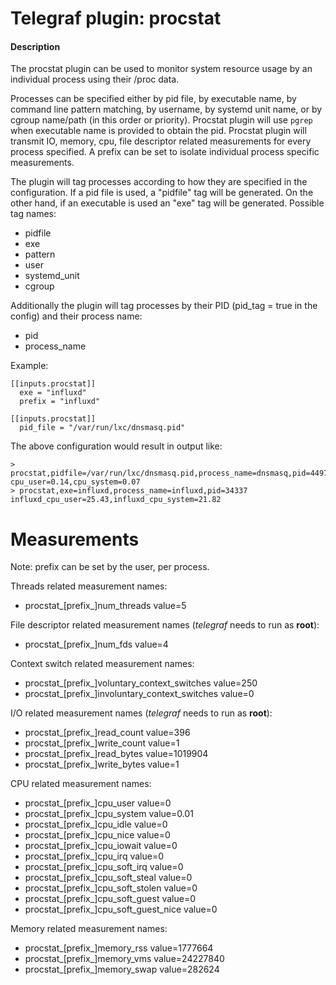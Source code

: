 # Telegraf plugin: procstat

#### Description

The procstat plugin can be used to monitor system resource usage by an
individual process using their /proc data.

Processes can be specified either by pid file, by executable name, by command
line pattern matching, by username, by systemd unit name, or by cgroup name/path
(in this order or priority). Procstat plugin will use `pgrep` when executable
name is provided to obtain the pid. Procstat plugin will transmit IO, memory,
cpu, file descriptor related measurements for every process specified. A prefix
can be set to isolate individual process specific measurements.

The plugin will tag processes according to how they are specified in the configuration. If a pid file is used, a "pidfile" tag will be generated.
On the other hand, if an executable is used an "exe" tag will be generated. Possible tag names:

* pidfile
* exe
* pattern
* user
* systemd_unit
* cgroup

Additionally the plugin will tag processes by their PID (pid_tag = true in the config) and their process name:

* pid
* process_name

Example:

```
[[inputs.procstat]]
  exe = "influxd"
  prefix = "influxd"

[[inputs.procstat]]
  pid_file = "/var/run/lxc/dnsmasq.pid"
```

The above configuration would result in output like:

```
> procstat,pidfile=/var/run/lxc/dnsmasq.pid,process_name=dnsmasq,pid=44979 cpu_user=0.14,cpu_system=0.07
> procstat,exe=influxd,process_name=influxd,pid=34337 influxd_cpu_user=25.43,influxd_cpu_system=21.82
```

# Measurements
Note: prefix can be set by the user, per process.


Threads related measurement names:
- procstat_[prefix_]num_threads value=5

File descriptor related measurement names (*telegraf* needs to run as **root**):
- procstat_[prefix_]num_fds value=4

Context switch related measurement names:
- procstat_[prefix_]voluntary_context_switches value=250
- procstat_[prefix_]involuntary_context_switches value=0

I/O related measurement names (*telegraf* needs to run as **root**):
- procstat_[prefix_]read_count value=396
- procstat_[prefix_]write_count value=1
- procstat_[prefix_]read_bytes value=1019904
- procstat_[prefix_]write_bytes value=1

CPU related measurement names:
- procstat_[prefix_]cpu_user value=0
- procstat_[prefix_]cpu_system value=0.01
- procstat_[prefix_]cpu_idle value=0
- procstat_[prefix_]cpu_nice value=0
- procstat_[prefix_]cpu_iowait value=0
- procstat_[prefix_]cpu_irq value=0
- procstat_[prefix_]cpu_soft_irq value=0
- procstat_[prefix_]cpu_soft_steal value=0
- procstat_[prefix_]cpu_soft_stolen value=0
- procstat_[prefix_]cpu_soft_guest value=0
- procstat_[prefix_]cpu_soft_guest_nice value=0

Memory related measurement names:
- procstat_[prefix_]memory_rss value=1777664
- procstat_[prefix_]memory_vms value=24227840
- procstat_[prefix_]memory_swap value=282624
